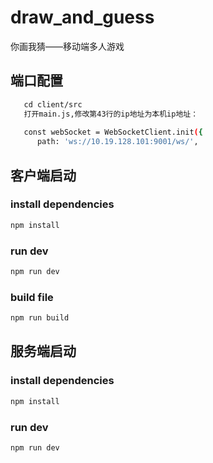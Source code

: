 # draw_and_guess
你画我猜——移动端多人游戏

## 端口配置
```bash
   cd client/src
   打开main.js,修改第43行的ip地址为本机ip地址：
   
   const webSocket = WebSocketClient.init({
      path: 'ws://10.19.128.101:9001/ws/',
```

## 客户端启动
### install dependencies
```bash
npm install
```
### run dev
```bash
npm run dev
```

### build file
```bash
npm run build
```
## 服务端启动
### install dependencies
```bash
npm install
```
### run dev
```bash
npm run dev
```

```
